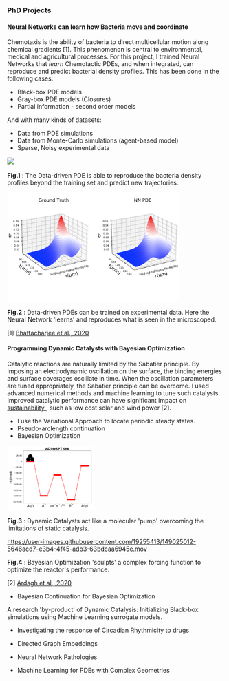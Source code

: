 ### PhD Projects

#### Neural Networks can learn how Bacteria move and coordinate  
Chemotaxis is the ability of bacteria to direct multicellular motion along chemical gradients [1]. This phenomenon is central to environmental, medical and agricultural processes. For this project, I trained Neural Networks that *learn* Chemotactic PDEs, and when integrated, can reproduce and predict bacterial density profiles. This has been done in the following cases:
  * Black-box PDE models
  * Gray-box PDE models (Closures)
  * Partial information - second order models  
  
And with many kinds of datasets:
  * Data from PDE simulations 
  * Data from Monte-Carlo simulations (agent-based model)
  * Sparse, Noisy experimental data

<img src="NNPDE1.gif" width="400"/>

**Fig.1** : The Data-driven PDE is able to reproduce the bacteria density profiles beyond the training set and predict new trajectories. 

<img src="1.PNG" width="400"/>

**Fig.2** : Data-driven PDEs can be trained on experimental data. Here the Neural Network 'learns' and reproduces what is seen in the microscoped. 


[1]  [Bhattacharjee et al., 2020](https://www.sciencedirect.com/science/article/pii/S0006349521004276)

#### Programming Dynamic Catalysts with Bayesian Optimization
Catalytic reactions are naturally limited by the Sabatier principle. By imposing an electrodynamic oscillation on the surface, the binding energies and surface coverages oscillate in time.  When the oscillation parameters are tuned appropriately, the Sabatier principle can be overcome. I used advanced numerical methods and machine learning to tune such catalysts. Improved catalytic performance can have significant impact on <u> sustainability </u>, such as low cost solar and wind power [2].
 * I use the Variational Approach to locate periodic steady states. 
 * Pseudo-arclength continuation 
 * Bayesian Optimization 

<img src="dyncat.gif" width="200"/>

**Fig.3** : Dynamic Catalysts act like a molecular 'pump' overcoming the limitations of static catalysis.

https://user-images.githubusercontent.com/19255413/149025012-5646acd7-e3b4-4f45-adb3-63bdcaa6945e.mov



**Fig.4** : Bayesian Optimization 'sculpts' a complex forcing function to optimize the reactor's performance. 

[2] [Ardagh et al., 2020](https://pubs.rsc.org/en/content/articlelanding/2020/sc/c9sc06140a)


* Bayesian Continuation for Bayesian Optimization

A research 'by-product' of Dynamic Catalysis: Initializing Black-box simulations using Machine Learning surrogate models. 

* Investigating the response of Circadian Rhythmicity to drugs


* Directed Graph Embeddings
* Neural Network Pathologies
* Machine Learning for PDEs with Complex Geometries






